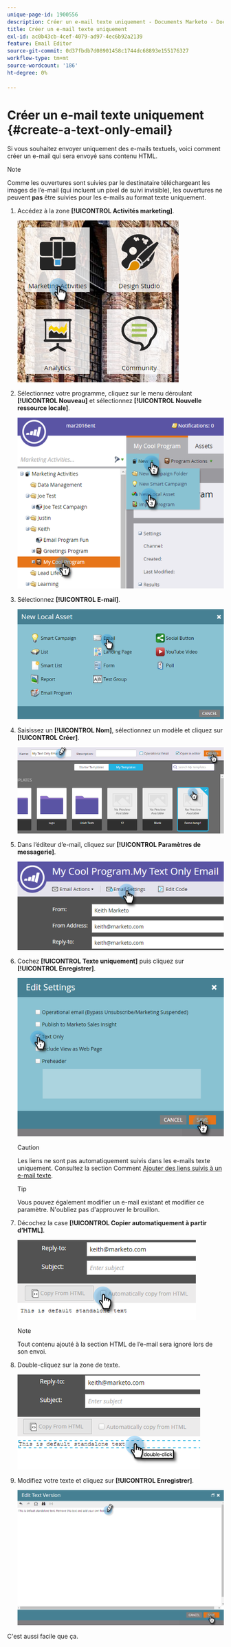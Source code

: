 ```yaml
---
unique-page-id: 1900556
description: Créer un e-mail texte uniquement - Documents Marketo - Documentation du produit
title: Créer un e-mail texte uniquement
exl-id: ac0b43cb-4cef-4079-ad97-4ec6b92a2139
feature: Email Editor
source-git-commit: 0d37fbdb7d08901458c1744dc68893e155176327
workflow-type: tm+mt
source-wordcount: '186'
ht-degree: 0%

---
```


# Créer un e-mail texte uniquement {#create-a-text-only-email}

Si vous souhaitez envoyer uniquement des e-mails textuels, voici comment créer un e-mail qui sera envoyé sans contenu HTML.

>[!NOTE]
>
>Comme les ouvertures sont suivies par le destinataire téléchargeant les images de l’e-mail (qui incluent un pixel de suivi invisible), les ouvertures ne peuvent **pas** être suivies pour les e-mails au format texte uniquement.

1. Accédez à la zone **[!UICONTROL Activités marketing]**.

   ![](assets/one-1.png)

1. Sélectionnez votre programme, cliquez sur le menu déroulant **[!UICONTROL Nouveau]** et sélectionnez **[!UICONTROL Nouvelle ressource locale]**.

   ![](assets/two-1.png)

1. Sélectionnez **[!UICONTROL E-mail]**.

   ![](assets/three-1.png)

1. Saisissez un **[!UICONTROL Nom]**, sélectionnez un modèle et cliquez sur **[!UICONTROL Créer]**.

   ![](assets/four-1.png)

1. Dans l’éditeur d’e-mail, cliquez sur **[!UICONTROL Paramètres de messagerie]**.

   ![](assets/five.png)

1. Cochez **[!UICONTROL Texte uniquement]** puis cliquez sur **[!UICONTROL Enregistrer]**.

   ![](assets/six.png)

   >[!CAUTION]
   >
   >Les liens ne sont pas automatiquement suivis dans les e-mails texte uniquement. Consultez la section Comment [Ajouter des liens suivis à un e-mail texte](/help/marketo/product-docs/email-marketing/general/functions-in-the-editor/add-tracked-links-to-a-text-email.md).

   >[!TIP]
   >
   >Vous pouvez également modifier un e-mail existant et modifier ce paramètre. N&#39;oubliez pas d&#39;approuver le brouillon.

1. Décochez la case **[!UICONTROL Copier automatiquement à partir d’HTML]**.

   ![](assets/seven.png)

   >[!NOTE]
   >
   >Tout contenu ajouté à la section HTML de l’e-mail sera ignoré lors de son envoi.

1. Double-cliquez sur la zone de texte.

   ![](assets/eight.png)

1. Modifiez votre texte et cliquez sur **[!UICONTROL Enregistrer]**.

   ![](assets/nine.png)

C&#39;est aussi facile que ça.
